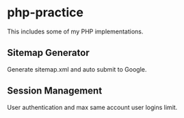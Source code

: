 # php-practice

This includes some of my PHP implementations.

## Sitemap Generator
Generate sitemap.xml and auto submit to Google.

## Session Management
User authentication and max same account user logins limit.
